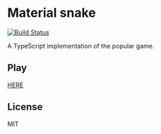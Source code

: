 # Material snake

[![Build Status](https://travis-ci.com/scriptex/material-snake.svg?branch=master)](https://travis-ci.com/scriptex/material-snake)

A TypeScript implementation of the popular game.

## Play

[HERE](https://snake.atanas.info)

## License

MIT
